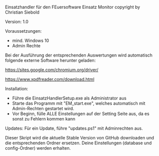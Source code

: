 Einsatzhandler für den FEuersoftware Einsatz Monitor
copyright by Christian Siebold

Version: 1.0

Voraussetzungen:
- mind. Windows 10
- Admin Rechte

Bei der Ausführung der entsprechenden Auswertungen wird automatisch folgende externe Software herunter geladen:

https://sites.google.com/chromium.org/driver/

https://www.xpdfreader.com/download.html


Installation:

- Führe die EinsatzHandlerSetup.exe als Administrator aus
- Starte das Programm mit "EM_start.exe", welches automatisch mit Admin-Rechten gestartet wird. 
- Vor Beginn, fülle ALLE Einstellungen auf der Setting Seite aus, da es sonst zu Fehlern kommen kann

Updates:
Für ein Update, führe "updates.ps1" mit Adminrechten aus.

Dieser Skript wird die aktuelle Stable Version von GitHub downloaden und die entsprechenden Ordner ersetzen. 
Deine Einstellungen (database und config-Ordner) werden erhalten.
